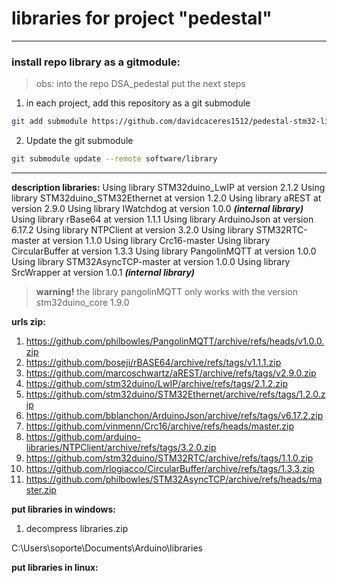 # libraries for project "pedestal"

---

### **install repo library as a gitmodule:**
> obs:
> into the repo DSA_pedestal put the next steps
1. in each project, add this repository as a git submodule

```bash
git add submodule https://github.com/davidcaceres1512/pedestal-stm32-library.git software/library
```
2. Update the git submodule
```bash
git submodule update --remote software/library
```
---

**description libraries:**
Using library STM32duino_LwIP at version 2.1.2 
Using library STM32duino_STM32Ethernet at version 1.2.0 
Using library aREST at version 2.9.0
Using library IWatchdog at version 1.0.0 ***(internal library)***
Using library rBase64 at version 1.1.1 
Using library ArduinoJson at version 6.17.2 
Using library NTPClient at version 3.2.0 
Using library STM32RTC-master at version 1.1.0 
Using library Crc16-master
Using library CircularBuffer at version 1.3.3
Using library PangolinMQTT at version 1.0.0
Using library STM32AsyncTCP-master at version 1.0.0 
Using library SrcWrapper at version 1.0.1 ***(internal library)***


> **warning!**
> the library pangolinMQTT only works with the version stm32duino_core 1.9.0

**urls zip:**
1. https://github.com/philbowles/PangolinMQTT/archive/refs/heads/v1.0.0.zip
2. https://github.com/boseji/rBASE64/archive/refs/tags/v1.1.1.zip
3. https://github.com/marcoschwartz/aREST/archive/refs/tags/v2.9.0.zip
4. https://github.com/stm32duino/LwIP/archive/refs/tags/2.1.2.zip
5. https://github.com/stm32duino/STM32Ethernet/archive/refs/tags/1.2.0.zip
6. https://github.com/bblanchon/ArduinoJson/archive/refs/tags/v6.17.2.zip
7. https://github.com/vinmenn/Crc16/archive/refs/heads/master.zip
8. https://github.com/arduino-libraries/NTPClient/archive/refs/tags/3.2.0.zip
9. https://github.com/stm32duino/STM32RTC/archive/refs/tags/1.1.0.zip
10. https://github.com/rlogiacco/CircularBuffer/archive/refs/tags/1.3.3.zip
11. https://github.com/philbowles/STM32AsyncTCP/archive/refs/heads/master.zip

**put libraries in windows:**

1. decompress libraries.zip

C:\Users\soporte\Documents\Arduino\libraries

**put libraries in linux:**



